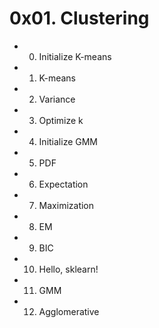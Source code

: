 # 0x01. Clustering

- 0. Initialize K-means

- 1. K-means

- 2. Variance

- 3. Optimize k

- 4. Initialize GMM

- 5. PDF

- 6. Expectation

- 7. Maximization

- 8. EM

- 9. BIC

- 10. Hello, sklearn!

- 11. GMM

- 12. Agglomerative
